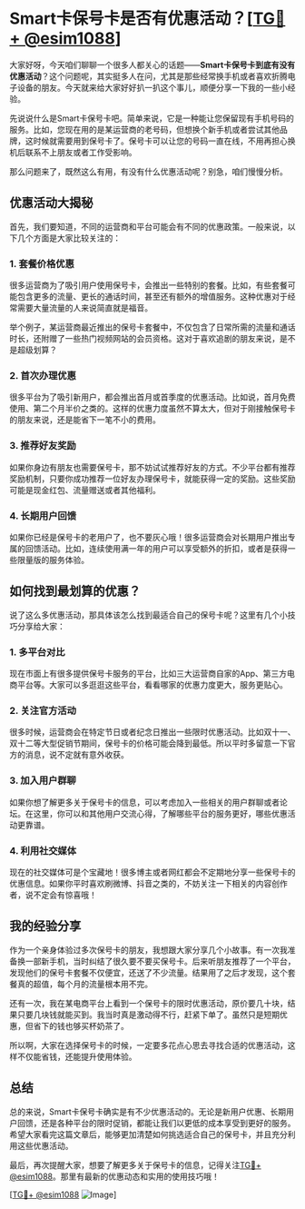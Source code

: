 # Smart卡保号卡是否有优惠活动？[[TG💪+ @esim1088](https://t.me/s/esim1088)]

大家好呀，今天咱们聊聊一个很多人都关心的话题——**Smart卡保号卡到底有没有优惠活动**？这个问题呢，其实挺多人在问，尤其是那些经常换手机或者喜欢折腾电子设备的朋友。今天就来给大家好好扒一扒这个事儿，顺便分享一下我的一些小经验。

先说说什么是Smart卡保号卡吧。简单来说，它是一种能让您保留现有手机号码的服务。比如，您现在用的是某运营商的老号码，但想换个新手机或者尝试其他品牌，这时候就需要用到保号卡了。保号卡可以让您的号码一直在线，不用再担心换机后联系不上朋友或者工作受影响。

那么问题来了，既然这么有用，有没有什么优惠活动呢？别急，咱们慢慢分析。

## 优惠活动大揭秘

首先，我们要知道，不同的运营商和平台可能会有不同的优惠政策。一般来说，以下几个方面是大家比较关注的：

### 1. **套餐价格优惠**

很多运营商为了吸引用户使用保号卡，会推出一些特别的套餐。比如，有些套餐可能包含更多的流量、更长的通话时间，甚至还有额外的增值服务。这种优惠对于经常需要大量流量的人来说简直就是福音。

举个例子，某运营商最近推出的保号卡套餐中，不仅包含了日常所需的流量和通话时长，还附赠了一些热门视频网站的会员资格。这对于喜欢追剧的朋友来说，是不是超级划算？

### 2. **首次办理优惠**

很多平台为了吸引新用户，都会推出首月或首季度的优惠活动。比如说，首月免费使用、第二个月半价之类的。这样的优惠力度虽然不算太大，但对于刚接触保号卡的朋友来说，还是能省下一笔不小的费用。

### 3. **推荐好友奖励**

如果你身边有朋友也需要保号卡，那不妨试试推荐好友的方式。不少平台都有推荐奖励机制，只要你成功推荐一位好友办理保号卡，就能获得一定的奖励。这些奖励可能是现金红包、流量赠送或者其他福利。

### 4. **长期用户回馈**

如果你已经是保号卡的老用户了，也不要灰心哦！很多运营商会对长期用户推出专属的回馈活动。比如，连续使用满一年的用户可以享受额外的折扣，或者是获得一些限量版的服务体验。

## 如何找到最划算的优惠？

说了这么多优惠活动，那具体该怎么找到最适合自己的保号卡呢？这里有几个小技巧分享给大家：

### 1. **多平台对比**

现在市面上有很多提供保号卡服务的平台，比如三大运营商自家的App、第三方电商平台等。大家可以多逛逛这些平台，看看哪家的优惠力度更大，服务更贴心。

### 2. **关注官方活动**

很多时候，运营商会在特定节日或者纪念日推出一些限时优惠活动。比如双十一、双十二等大型促销节期间，保号卡的价格可能会降到最低。所以平时多留意一下官方的消息，说不定就有意外收获。

### 3. **加入用户群聊**

如果你想了解更多关于保号卡的信息，可以考虑加入一些相关的用户群聊或者论坛。在这里，你可以和其他用户交流心得，了解哪些平台的服务更好，哪些优惠活动更靠谱。

### 4. **利用社交媒体**

现在的社交媒体可是个宝藏地！很多博主或者网红都会不定期地分享一些保号卡的优惠信息。如果你平时喜欢刷微博、抖音之类的，不妨关注一下相关的内容创作者，说不定会有惊喜哦！

## 我的经验分享

作为一个亲身体验过多次保号卡的朋友，我想跟大家分享几个小故事。有一次我准备换一部新手机，当时纠结了很久要不要买保号卡。后来听朋友推荐了一个平台，发现他们的保号卡套餐不仅便宜，还送了不少流量。结果用了之后才发现，这个套餐真的超值，每个月的流量根本用不完。

还有一次，我在某电商平台上看到一个保号卡的限时优惠活动，原价要几十块，结果只要几块钱就能买到。我当时真是激动得不行，赶紧下单了。虽然只是短期优惠，但省下的钱也够买杯奶茶了。

所以啊，大家在选择保号卡的时候，一定要多花点心思去寻找合适的优惠活动，这样不仅能省钱，还能提升使用体验。

## 总结

总的来说，Smart卡保号卡确实是有不少优惠活动的。无论是新用户优惠、长期用户回馈，还是各种平台的限时促销，都能让我们以更低的成本享受到更好的服务。希望大家看完这篇文章后，能够更加清楚如何挑选适合自己的保号卡，并且充分利用这些优惠活动。

最后，再次提醒大家，想要了解更多关于保号卡的信息，记得关注[TG💪+ @esim1088](https://t.me/s/esim1088)。那里有最新的优惠动态和实用的使用技巧哦！

[[TG💪+ @esim1088](https://t.me/s/esim1088) ![Image](https://i.postimg.cc/4NQfJmqS/Snipaste-2025-05-13-00-14-12.png)]